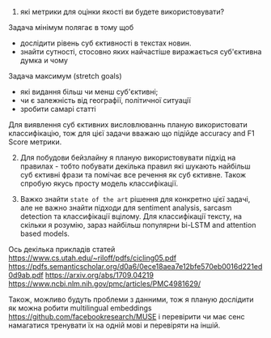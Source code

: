 1. які метрики для оцінки якості ви будете використовувати?

Задача мінімум полягає в тому щоб  
- дослідити рівень суб єктивності в текстах новин. 
- знайти сутності, стосовно яких найчастіше виражається суб'єктивна думка и чому

Задача максимум (stretch goals)
-  які видання більш чи менш суб'єктивні; 
- чи є залежність від географії, політичної ситуації
- зробити самарі статті 

Для виявлення суб єктивних висловлюваннь планую використовати классифікацію, тож для цієї задачи
вважаю що підійде accuracy and F1 Score метрики. 

2. Для побудови бейзлайну я планую використовувати підхід на правилах - тобто побувати декілька правил
які шукають найбільш суб єктивні фрази та помічає все речення як суб єктивне. Також спробую 
якусь просту модель классифікації. 

3. Важко знайти `state of the art` рішення для конкретно цієї задачі, але не важно знайти 
підходи для sentiment analysis, sarcasm detection та классифікації вцілому.
Для классифікації тексту, на скільки я розумію, зараз найбільш популярни bi-LSTM and attention based models.

Ось декілька прикладів статей
https://www.cs.utah.edu/~riloff/pdfs/cicling05.pdf
https://pdfs.semanticscholar.org/d0a6/0ece18aea7e12bfe570eb0016d221ed0d9ab.pdf
https://arxiv.org/abs/1709.04219
https://www.ncbi.nlm.nih.gov/pmc/articles/PMC4981629/

Також, можливо будуть проблеми з данними, тож я планую дослідити як можна робити multilingual 
embeddings https://github.com/facebookresearch/MUSE і перевірити чи має сенс намагатися тренувати 
їх на одній мові и перевіряти на іншій.

